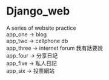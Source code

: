 # Django_web
A series of website practice \
app_one -> blog \
app_two -> cellphone db \
app_three -> internet forum 我有話要說 \
app_four -> 分享日記 \
app_five -> 私人日記 \
app_six -> 投票網站
